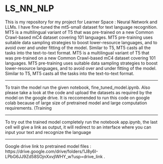 # LS_NN_NLP
This is my repository for my project for Learner Space : Neural Network and LLMs. I have fine-tuned the mt5-small dataset for text language recognition. MT5 is a multilingual variant of T5 that was pre-trained on a new Common Crawl-based mC4 dataset covering 101 languages. MT5 pre-training uses suitable data sampling strategies to boost lower-resource languages, and to avoid over and under fitting of the model. Similar to T5, MT5 casts all the tasks into the text-to-text format.
MT5 is a multilingual variant of T5 that was pre-trained on a new Common Crawl-based mC4 dataset covering 101 languages. MT5 pre-training uses suitable data sampling strategies to boost lower-resource languages, and to avoid over and under fitting of the model. Similar to T5, MT5 casts all the tasks into the text-to-text format.
<br>
<hr>
To train the model run the given notebook, fine_tuned_model.ipynb. Also please take a look at the code and upload the datasets as required by the model on the google drive. It is reccomended to run this code on google colab because of large size of pretrained model and large computation requirements. (Training 
<hr>
To try out the trained model completely run the notebook app.ipynb, the last cell will give a link as output, it will redirect to an interface where you can input your text and recognize the language
<hr>
Google drive link to pretrained model files : https://drive.google.com/drive/folders/1J8y6I-LPbG6JJ9Zd58SOjnXxvjlWHY_w?usp=drive_link .
